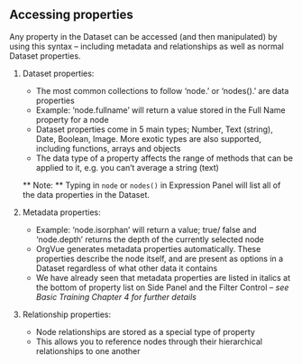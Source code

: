 ## Accessing properties
Any property in the Dataset can be accessed (and then manipulated) by using this syntax – including metadata and relationships as well as normal Dataset properties.

1. Dataset properties:
	* The most common collections to follow ‘node.’ or ‘nodes().’ are data properties
	* Example: ‘node.fullname’ will return a value stored in the Full Name property for a node
	* Dataset properties come in 5 main types; Number, Text (string), Date, Boolean, Image. More exotic types are also supported, including functions, arrays and objects
	* The data type of a property affects the range of methods that can be applied to it, e.g. you can’t average a string (text)

    ** Note: ** Typing in `node` or `nodes()` in Expression Panel will list all of the data properties in the Dataset.

2. Metadata properties: 
	* Example: ‘node.isorphan’ will return a value; true/ false and ‘node.depth’ returns the depth of the currently selected node
	* OrgVue generates metadata properties automatically. These properties describe the node itself, and are present as options in a Dataset regardless of what other data it contains
	* We have already seen that metadata properties are listed in italics at the bottom of property list on Side Panel and the Filter Control – *see Basic Training Chapter 4 for further details*

3. Relationship properties:
	* Node relationships are stored as a special type of property
	* This allows you to reference nodes through their hierarchical relationships to one another